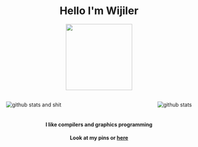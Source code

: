 <h1 align="center"> Hello I'm Wijiler </h1>
<p align="center">
<img height="180em" src="https://wijiler.github.io/header.gif">
</p>
<br>
<div>
<img align="left" src="https://github-readme-stats.vercel.app/api?username=wijiler&show_icons=true&theme=gruvbox" alt="github stats and shit"></img> <img align="right" src="https://github-readme-stats.vercel.app/api/top-langs/?username=wijiler&layout=pie&theme=gruvbox" alt="github stats"></img>
</div>
<br>
<br>
<p>
<h4 align="center">I like compilers and graphics programming</h4>
<h4 align="center">Look at my pins or <a href="https://wijiler.github.io">here</a></h4
</p>
